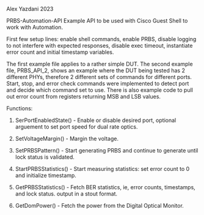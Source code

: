 Alex Yazdani 2023

PRBS-Automation-API
Example API to be used with Cisco Guest Shell to work with Automation.

First few setup lines:
enable shell commands, enable PRBS, disable logging to not interfere with expected responses, disable exec timeout, instantiate error count and initial timestamp variables.

The first example file applies to a rather simple DUT.  The second example file, PRBS_API_2, shows an example where the DUT being tested has 2 different PHYs, therefore 2 different sets of commands for different ports.  Start, stop, and error check commands were implemented to detect port and decide which command set to use.  There is also example code to pull out error count from registers returning MSB and LSB values.

Functions:

1. SerPortEnabledState() - 
  Enable or disable desired port, optional arguement to set port speed for dual rate optics.
  
2. SetVoltageMargin() - 
  Margin the voltage.
  
3. SetPRBSPattern() - 
  Start generating PRBS and continue to generate until lock status is validated.

4. StartPRBSStatistics() - 
  Start measuring statistics: set error count to 0 and initialize timestamp.

5. GetPRBSStatistics() - 
  Fetch BER statistics, ie, error counts, timestamps, and lock status.  output in a stout format.

6. GetDomPower() - 
  Fetch the power from the Digital Optical Monitor.
